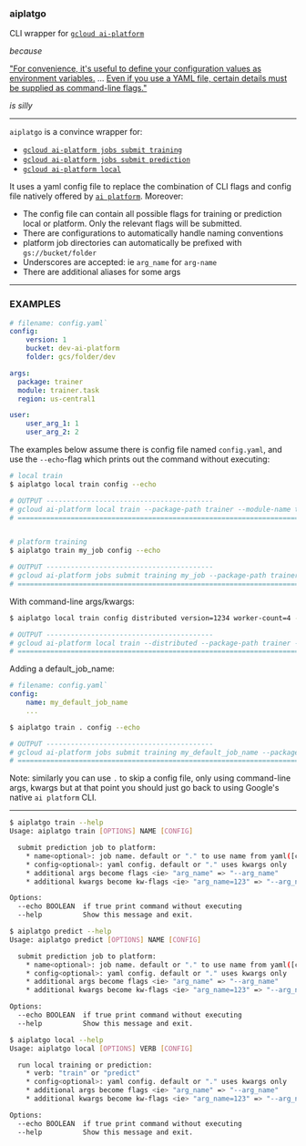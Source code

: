 ### aiplatgo

CLI wrapper for [`gcloud ai-platform`](https://cloud.google.com/sdk/gcloud/reference/ai-platform)

_because_

["For convenience, it's useful to define your configuration values as environment variables.](https://cloud.google.com/ai-platform/training/docs/packaging-trainer#using_gcloud_to_package_and_upload_your_application_recommended) ... [Even if you use a YAML file, certain details must be supplied as command-line flags."](https://cloud.google.com/ai-platform/training/docs/training-jobs#formatting-your-configuration-parameters)

_is silly_

--- 

`aiplatgo` is a convince wrapper for:

- [`gcloud ai-platform jobs submit training`](#train)
- [`gcloud ai-platform jobs submit prediction`](#pred)
- [`gcloud ai-platform local`](#local)

It uses a yaml config file to replace the combination of CLI flags and config file natively offered by [`ai platform`](https://cloud.google.com/sdk/gcloud/reference/ai-platform/). Moreover:

- The config file can contain all possible flags for training or prediction local or platform. Only the relevant flags will be submitted.
- There are configurations to automatically handle naming conventions
- platform job directories can automatically be prefixed with `gs://bucket/folder`
- Underscores are accepted: ie `arg_name` for `arg-name`
- There are additional aliases for some args

---

### EXAMPLES
```yaml
# filename: config.yaml`
config:
    version: 1
    bucket: dev-ai-platform
    folder: gcs/folder/dev

args:
  package: trainer
  module: trainer.task
  region: us-central1

user:
    user_arg_1: 1
    user_arg_2: 2
```

The examples below assume there is config file named `config.yaml`, and use the `--echo`-flag which prints out the command without executing:

```bash
# local train
$ aiplatgo local train config --echo

# OUTPUT -----------------------------------------
# gcloud ai-platform local train --package-path trainer --module-name trainer.task --user_arg_1 1 --user_arg_2 2 --job-dir v1/output
# =============================================================================


# platform training
$ aiplatgo train my_job config --echo

# OUTPUT -----------------------------------------
# gcloud ai-platform jobs submit training my_job --package-path trainer --module-name trainer.task --region us-central1 --user_arg_1 1 --user_arg_2 2 --job-dir gs://dev-ai-platform/gcs/folder/dev/my_job/v1/output --staging-bucket gs://dev-ai-platform/gcs/folder/dev/my_job/v1/staging
# =============================================================================
```

With command-line args/kwargs:

```bash
$ aiplatgo local train config distributed version=1234 worker-count=4 --echo

# OUTPUT -----------------------------------------
# gcloud ai-platform local train --distributed --package-path trainer --module-name trainer.task --worker-count 4 --user_arg_1 1 --user_arg_2 2 --job-dir v1/output
# =============================================================================
```

Adding a default_job_name:


```yaml
# filename: config.yaml`
config:
    name: my_default_job_name
    ...
```

```bash
$ aiplatgo train . config --echo

# OUTPUT -----------------------------------------
# gcloud ai-platform jobs submit training my_default_job_name --package-path trainer --module-name trainer.task --region us-central1 --user_arg_1 1 --user_arg_2 2 --job-dir gs://dev-ai-platform/gcs/folder/dev/my_default_job_name/v1/output --staging-bucket gs://dev-ai-platform/gcs/folder/dev/my_default_job_name/v1/staging
# =============================================================================
```

Note: similarly you can use `.` to skip a config file, only using command-line args, kwargs but at that point you should just go back to using Google's native `ai platform` CLI.

---

<a name='train'>

```bash
$ aiplatgo train --help
Usage: aiplatgo train [OPTIONS] NAME [CONFIG]

  submit prediction job to platform:  
    * name<optional>: job name. default or "." to use name from yaml([config][name])  
    * config<optional>: yaml config. default or "." uses kwargs only
    * additional args become flags <ie> "arg_name" => "--arg_name"
    * additional kwargs become kw-flags <ie> "arg_name=123" => "--arg_name 123"

Options:
  --echo BOOLEAN  if true print command without executing
  --help          Show this message and exit.
```

<a name='pred'>

```bash
$ aiplatgo predict --help
Usage: aiplatgo predict [OPTIONS] NAME [CONFIG]

  submit prediction job to platform:  
    * name<optional>: job name. default or "." to use name from yaml([config][name])  
    * config<optional>: yaml config. default or "." uses kwargs only
    * additional args become flags <ie> "arg_name" => "--arg_name"
    * additional kwargs become kw-flags <ie> "arg_name=123" => "--arg_name 123"

Options:
  --echo BOOLEAN  if true print command without executing
  --help          Show this message and exit.
```

<a name='local'>

```bash
$ aiplatgo local --help
Usage: aiplatgo local [OPTIONS] VERB [CONFIG]

  run local training or prediction:  
    * verb: "train" or "predict"  
    * config<optional>: yaml config. default or "." uses kwargs only
    * additional args become flags <ie> "arg_name" => "--arg_name"
    * additional kwargs become kw-flags <ie> "arg_name=123" => "--arg_name 123"

Options:
  --echo BOOLEAN  if true print command without executing
  --help          Show this message and exit.
```
